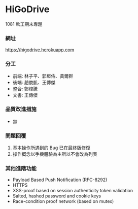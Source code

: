# HiGoDrive

1081 軟工期末專題

### 網址
https://higodrive.herokuapp.com

### 分工
   * 前端: 林子平、郭垣佑、黃爾群
   * 後端: 趙俊凱、王傳傑
   * 整合: 鄭煒騰
   * 文書: 王傳傑

### 品質改進措施
   * 無

### 問題回覆
   1. 基本操作所遇到的 Bug 已在最終版修復
   2. 操作概念以手機體驗為主所以不會改為列表

### 其他進階功能
  * Payload Based Push Notification (RFC-8292)
  * HTTPS
  * XSS-proof based on session authenticity token validation
  * Salted, hashed password and cookie keys
  * Race-condition proof network (based on mutex)

  
